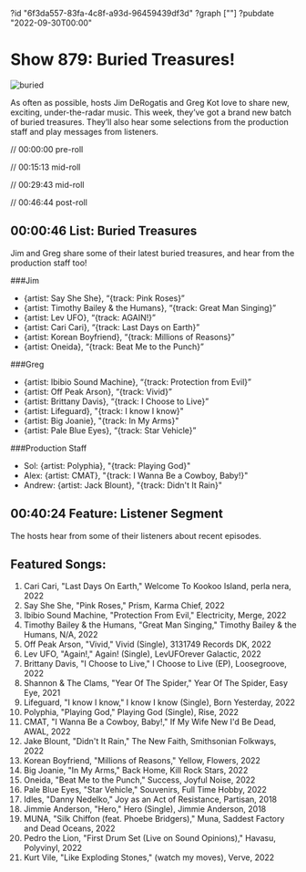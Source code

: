 ?id "6f3da557-83fa-4c8f-a93d-96459439df3d"
?graph [""]
?pubdate "2022-09-30T00:00"
# Show 879: Buried Treasures!
![buried](https://static.soundopinions.org/images/2022/buriedt.png)


As often as possible, hosts Jim DeRogatis and Greg Kot love to share new, exciting, under-the-radar music. This week, they’ve got a brand new batch of buried treasures. They’ll also hear some selections from the production staff and play messages from listeners. 

// 00:00:00 pre-roll

// 00:15:13 mid-roll

// 00:29:43 mid-roll

// 00:46:44 post-roll


## 00:00:46 List: Buried Treasures

Jim and Greg share some of their latest buried treasures, and hear from the production staff too!


###Jim
- {artist: Say She She}, “{track: Pink Roses}”
- {artist: Timothy Bailey & the Humans}, “{track: Great Man Singing}”
- {artist: Lev UFO}, “{track: AGAIN!}”
- {artist: Cari Cari}, “{track: Last Days on Earth}”
- {artist: Korean Boyfriend}, “{track: Millions of Reasons}”
- {artist: Oneida}, “{track: Beat Me to the Punch}” 


###Greg
- {artist: Ibibio Sound Machine}, “{track: Protection from Evil}”
- {artist: Off Peak Arson}, “{track: Vivid}”
- {artist: Brittany Davis}, “{track: I Choose to Live}”
- {artist: Lifeguard}, "{track: I know I know}"
- {artist: Big Joanie}, "{track: In My Arms}"
- {artist: Pale Blue Eyes}, “{track: Star Vehicle}”


###Production Staff
- Sol: {artist: Polyphia}, "{track: Playing God}"
- Alex: {artist: CMAT}, "{track: I Wanna Be a Cowboy, Baby!}"
- Andrew: {artist: Jack Blount}, "{track: Didn't It Rain}"


## 00:40:24 Feature: Listener Segment

The hosts hear from some of their listeners about recent episodes.


## Featured Songs:

1. Cari Cari, "Last Days On Earth," Welcome To Kookoo Island, perla nera, 2022
1. Say She She, "Pink Roses," Prism, Karma Chief, 2022
1. Ibibio Sound Machine, "Protection From Evil," Electricity, Merge, 2022
1. Timothy Bailey & the Humans, "Great Man Singing," Timothy Bailey & the Humans, N/A, 2022
1. Off Peak Arson, "Vivid," Vivid (Single), 3131749 Records DK, 2022
1. Lev UFO, "Again!," Again! (Single), LevUFOrever Galactic, 2022
1. Brittany Davis, "I Choose to Live," I Choose to Live (EP), Loosegroove, 2022
1. Shannon & The Clams, "Year Of The Spider," Year Of The Spider, Easy Eye, 2021
1. Lifeguard, "I know I know," I know I know (Single), Born Yesterday, 2022
1. Polyphia, "Playing God," Playing God (Single), Rise, 2022
1. CMAT, "I Wanna Be a Cowboy, Baby!," If My Wife New I'd Be Dead, AWAL, 2022
1. Jake Blount, "Didn't It Rain," The New Faith, Smithsonian Folkways, 2022
1. Korean Boyfriend, "Millions of Reasons," Yellow, Flowers, 2022
1. Big Joanie, "In My Arms," Back Home, Kill Rock Stars, 2022
1. Oneida, "Beat Me to the Punch," Success, Joyful Noise, 2022
1. Pale Blue Eyes, "Star Vehicle," Souvenirs, Full Time Hobby, 2022
1. Idles, "Danny Nedelko," Joy as an Act of Resistance, Partisan, 2018
1. Jimmie Anderson, "Hero," Hero (Single), Jimmie Anderson, 2018
1. MUNA, "Silk Chiffon (feat. Phoebe Bridgers)," Muna, Saddest Factory and Dead Oceans, 2022
1. Pedro the Lion, "First Drum Set (Live on Sound Opinions)," Havasu, Polyvinyl, 2022
1. Kurt Vile, "Like Exploding Stones," (watch my moves), Verve, 2022